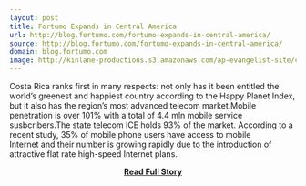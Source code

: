 ```yaml
---
layout: post
title: Fortumo Expands in Central America
url: http://blog.fortumo.com/fortumo-expands-in-central-america/
source: http://blog.fortumo.com/fortumo-expands-in-central-america/
domain: blog.fortumo.com
image: http://kinlane-productions.s3.amazonaws.com/ap-evangelist-site/curated/screenshots/9352_api500_com.png
---
```


<p>Costa Rica ranks first in many respects: not only has it been entitled the world’s greenest and happiest country according to the Happy Planet Index, but it also has the region’s most advanced telecom market.Mobile penetration is over 101% with a total of 4.4 mln mobile service susbcribers.The state telecom ICE holds 93% of the market. According to a recent study, 35% of mobile phone users have access to mobile Internet and their number is growing rapidly due to the introduction of attractive flat rate high-speed Internet plans.</p>
<center><p><a href="http://blog.fortumo.com/fortumo-expands-in-central-america/" style='padding:25px; font-sze:18px; font-weight: bold;'>Read Full Story</a></p></center>

